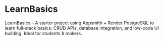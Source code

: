 # LearnBasics
LearnBasics – A starter project using Appsmith + Render PostgreSQL to learn full-stack basics: CRUD APIs, database integration, and low-code UI building. Ideal for students &amp; makers.
